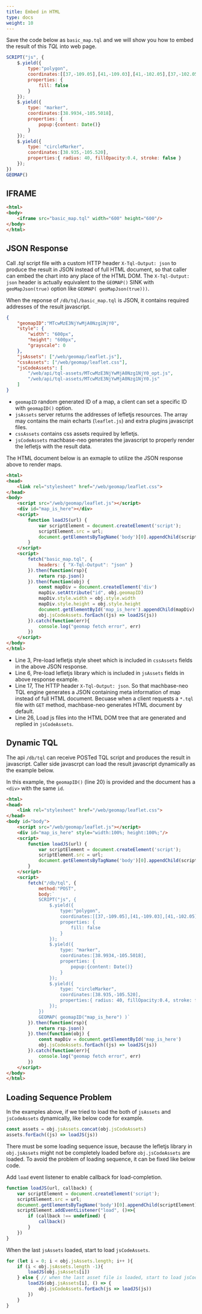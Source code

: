 ```yaml
---
title: Embed in HTML
type: docs
weight: 10
---
```


Save the code below as `basic_map.tql` and we will show you how to embed the result of this *TQL* into web page.

```js
SCRIPT("js", {
    $.yield({
        type:"polygon",
        coordinates:[[37,-109.05],[41,-109.03],[41,-102.05],[37,-102.05]],
        properties: {
            fill: false
        }
    });
    $.yield({
        type: "marker",
        coordinates:[38.9934,-105.5018],
        properties: {
            popup:{content: Date()}
        }
    });
    $.yield({
        type: "circleMarker",
        coordinates:[38.935,-105.520],
        properties:{ radius: 40, fillOpacity:0.4, stroke: false }
    });
})
GEOMAP()
```

## IFRAME

```html {linenos=table,hl_lines=[3],linenostart=1}
<html>
<body>
    <iframe src="basic_map.tql" width="600" height="600"/>
</body>
</html>
```

## JSON Response

Call *.tql* script file with a custom HTTP header `X-Tql-Output: json` 
to produce the result in JSON instead of full HTML document,
so that caller can embed the chart into any place of the HTML DOM.
The `X-Tql-Output: json` header is actually equivalent to the `GEOMAP()` SINK with `geoMapJson(true)` option like `GEOMAP( geoMapJson(true)))`.

When the reponse of `/db/tql/basic_map.tql` is JSON, it contains required addresses of the result javascript.

```json
{
    "geomapID":"MTcwMzE3NjYwMjA0Nzg1NjY0",
    "style": {
        "width": "600px",
        "height": "600px",
        "grayscale": 0
    },
    "jsAssets": ["/web/geomap/leaflet.js"],
    "cssAssets": ["/web/geomap/leaflet.css"],
	"jsCodeAssets": [
        "/web/api/tql-assets/MTcwMzE3NjYwMjA0Nzg1NjY0_opt.js",
        "/web/api/tql-assets/MTcwMzE3NjYwMjA0Nzg1NjY0.js"
    ]
}
```

- `geomapID` random generated ID of a map, a client can set a specific ID with `geomapID()` option.
- `jsAssets` server returns the addresses of lefletjs resources. The array may contains the main echarts (`leaflet.js`) and extra plugins javascript files.
- `cssAssets` contains css assets required by lefletjs.
- `jsCodeAssets` machbase-neo generates the javascript to properly render the lefletjs with the result data.

The HTML document below is an exmaple to utilize the JSON response above to render maps.

```html {linenos=table,hl_lines=[3,6,17,22,26],linenostart=1}
<html>
<head>
    <link rel="stylesheet" href="/web/geomap/leaflet.css">
</head>
<body>
    <script src="/web/geomap/leaflet.js"></script>
    <div id="map_is_here"></div>
    <script>
        function loadJS(url) {
            var scriptElement = document.createElement('script');
            scriptElement.src = url;
            document.getElementsByTagName('body')[0].appendChild(scriptElement);
        }
    </script>
    <script>
        fetch("basic_map.tql", {
            headers: { "X-Tql-Output": "json" }
        }).then(function(rsp){
            return rsp.json()
        }).then(function(obj) {
            const mapDiv = document.createElement('div')
            mapDiv.setAttribute("id", obj.geomapID)
            mapDiv.style.width = obj.style.width
            mapDiv.style.height = obj.style.height
            document.getElementById('map_is_here').appendChild(mapDiv)
            obj.jsCodeAssets.forEach((js) => loadJS(js))
        }).catch(function(err){
            console.log("geomap fetch error", err)
        })
    </script>
</body>
</html>
```
- Line 3, Pre-load lefletjs style sheet which is included in `cssAssets` fields in the above JSON response.
- Line 6, Pre-load lefletjs library which is included in `jsAssets` fields in above response example.
- Line 17, The HTTP header `X-Tql-Output: json`.
So that machbase-neo TQL engine generates a JSON containing meta information of map instead of full HTML document.
Becuase when a client requests a `*.tql` file with `GET` method, machbase-neo generates HTML document by default.
- Line 26, Load js files into the HTML DOM tree that are generated and replied in `jsCodeAssets`.


## Dynamic TQL

The api `/db/tql` can receive POSTed TQL script and produces the result in javascript.
Caller side javascrpt can load the result javascript dynamically as the example below.

In this example, the `geomapID()` (line 20) is provided and the document has a `<div>` with the same `id`.

```html {linenos=table,hl_lines=[3,6,16,40,47],linenostart=1}
<html>
<head>
    <link rel="stylesheet" href="/web/geomap/leaflet.css">
</head>
<body id="body">
    <script src="/web/geomap/leaflet.js"></script>
    <div id="map_is_here" style="width:100%; height:100%;"/>
    <script>
        function loadJS(url) {
            var scriptElement = document.createElement('script');
            scriptElement.src = url;
            document.getElementsByTagName('body')[0].appendChild(scriptElement);
        }
    </script>
    <script>
        fetch("/db/tql", {
            method:"POST", 
            body:`
            SCRIPT("js", {
                $.yield({
                    type:"polygon",
                    coordinates:[[37,-109.05],[41,-109.03],[41,-102.05],[37,-102.05]],
                    properties: {
                        fill: false
                    }
                });
                $.yield({
                    type: "marker",
                    coordinates:[38.9934,-105.5018],
                    properties: {
                        popup:{content: Date()}
                    }
                });
                $.yield({
                    type: "circleMarker",
                    coordinates:[38.935,-105.520],
                    properties:{ radius: 40, fillOpacity:0.4, stroke: false }
                });
            })
            GEOMAP( geomapID("map_is_here") )`
        }).then(function(rsp){
            return rsp.json()
        }).then(function(obj) {
            const mapDiv = document.getElementById('map_is_here')
            obj.jsCodeAssets.forEach((js) => loadJS(js))
        }).catch(function(err){
            console.log("geomap fetch error", err)
        })
    </script>
</body>
</html>
```

## Loading Sequence Problem

In the examples above, if we tried to load the both of `jsAssets` and `jsCodeAssets` dynamically, like below code for example.

```js {linenos=table,linenostart=38}
const assets = obj.jsAssets.concat(obj.jsCodeAssets)
assets.forEach((js) => loadJS(js))
```

There must be some loading sequence issue, because the lefletjs library in `obj.jsAssets` might not be completely loaded 
before `obj.jsCodeAssets` are loaded.
To avoid the problem of loading sequence, it can be fixed like below code.

Add `load` event listener to enable callback for load-completion.

```js {linenos=table,hl_lines=["5-9"],linenostart=6}
function loadJS(url, callback) {
    var scriptElement = document.createElement('script');
    scriptElement.src = url;
    document.getElementsByTagName('body')[0].appendChild(scriptElement);
    scriptElement.addEventListener("load", ()=>{
        if (callback !== undefined) {
            callback()
        }
    })
}
```

When the last `jsAssets` loaded, start to load `jsCodeAssets`.

```js {linenos=table,hl_lines=[4,"6-8"],linenostart=34}
for (let i = 0; i < obj.jsAssets.length; i++ ){
    if (i < obj.jsAssets.length -1){ 
        loadJS(obj.jsAssets[i])
    } else { // when the last asset file is loaded, start to load jsCodeAssets
        loadJS(obj.jsAssets[i], () => {
            obj.jsCodeAssets.forEach(js => loadJS(js)) 
        })
    }
}
```